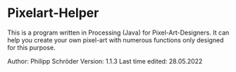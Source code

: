 # Pixelart-Helper
This is a program written in Processing (Java) for Pixel-Art-Designers. It can help you create your own pixel-art with numerous functions only
designed for this purpose. 

Author: Philipp Schröder
Version: 1.1.3
Last time edited: 28.05.2022
